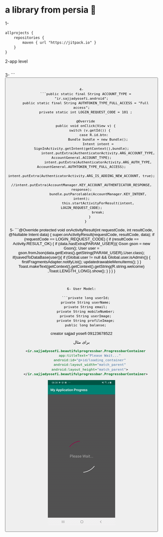# a library from persia 💖

1-
```project level
allprojects {
    repositories {
        maven { url "https://jitpack.io" }
    }
}
```

2-app level
```implementation 'com.github.yosefi1988:xAccountAuthenticator:1.3.0'
```

3-
            ```<Button
                android:id="@+id/btn"
                android:layout_width="0dp"
                android:layout_height="wrap_content"
                android:layout_weight="8"
                android:onClick="onClick"
                android:text="btn"  />
```

4-
    ```public static final String ACCOUNT_TYPE = "ir.sajjadyosefi.android";
    public static final String AUTHTOKEN_TYPE_FULL_ACCESS = "Full access";
    private static int LOGIN_REQUEST_CODE = 101 ;

    @Override
    public void onClick(View v) {
        switch (v.getId()) {
            case R.id.btn:
                Bundle bundle = new Bundle();
                Intent intent = SignInActivity.getIntent(getContext(),bundle);
                intent.putExtra(AuthenticatorActivity.ARG_ACCOUNT_TYPE, AccountGeneral.ACCOUNT_TYPE);
                intent.putExtra(AuthenticatorActivity.ARG_AUTH_TYPE, AccountGeneral.AUTHTOKEN_TYPE_FULL_ACCESS);
                intent.putExtra(AuthenticatorActivity.ARG_IS_ADDING_NEW_ACCOUNT, true);
                //intent.putExtra(AccountManager.KEY_ACCOUNT_AUTHENTICATOR_RESPONSE, response);
                bundle.putParcelable(AccountManager.KEY_INTENT, intent);
                this.startActivityForResult(intent, LOGIN_REQUEST_CODE);
                break;
        }
    }
```

5-
    ```@Override
    protected void onActivityResult(int requestCode, int resultCode, @Nullable Intent data) {
        super.onActivityResult(requestCode, resultCode, data);
        if (requestCode == LOGIN_REQUEST_CODE) {
            if (resultCode == Activity.RESULT_OK) {
                    if (data.hasExtra(PARAM_USER)){
                        Gson gson = new Gson();
                        User user = gson.fromJson(data.getExtras().getString(PARAM_USER),User.class);
                        if(savedToDataBase(user)){
                            if (Global.user != null && Global.user.isAdmin()) {
                                firstFragmentsAdapter.notifyList();
                                updatedrawableMenuItems();
                            }
                        }
                        Toast.makeText(getContext(),getContext().getString(R.string.welcome) ,Toast.LENGTH_LONG).show();
                    }
            }
        }
   }
```


6- User Model:

	```private long userId;
	private String userName;
	private String email;
	private String mobileNumber;
	private String userImage;
	private String profileImage;
	public long balanse;
```



















creator sajjad yosefi 09123678522

برای مثال
```xml
    <ir.sajjadyosefi.beautifulprogressbar.ProgressbarContainer
        app:titleText="Please Wait..."
        android:id="@+id/loading_container"
        android:layout_width="match_parent"
        android:layout_height="match_parent">
    </ir.sajjadyosefi.beautifulprogressbar.ProgressbarContainer>
```
![alt text](https://raw.githubusercontent.com/yosefi1988/beautifulprogressbar/master/app/src/main/res/drawable/device20190917083815.gif)

